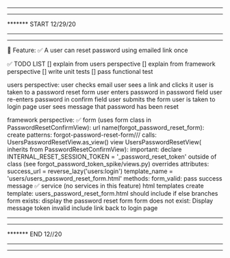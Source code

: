 *******************************
*******
******* START 12/29/20
*******
*******************************

📜 Feature:
    ✅  A user can reset password using emailed link once


✅ TODO LIST 
[] explain from users perspective
[] explain from framework perspective
[] write unit tests
[] pass functional test


users perspective:
    user checks email
    user sees a link and clicks it
    user is taken to a password reset form
    user enters password in password field
    user re-enters password in confirm field
    user submits the form
    user is taken to login page
    user sees message that password has been reset


framework perspective:
    ✅ form (uses form class in PasswordResetConfirmView):
    url name(forgot_password_reset_form): 
        create patterns:
            forgot-password-reset-form/<uidb64>/<token>/
        calls:
            UsersPasswordResetView.as_view()
    view UsersPasswordResetView( inherits from PasswordResetConfirmView):
        important:
            declare INTERNAL_RESET_SESSION_TOKEN = '_password_reset_token'
            outside of class (see forgot_password_token_spike/views.py)
        overrides
            attributes:
                success_url = reverse_lazy('users:login')
                template_name = 'users/users_password_reset_form.html'
            methods:
                form_valid:
                    pass success message
    ✅ service (no services in this feature)
    html templates
        create template:
            users_password_reset_form.html
                should include if else branches
                    form exists:
                        display the password reset form
                    form does not exist:
                        Display message token invalid
                        include link back to login page

    
            
 
                    

*******************************
*******
******* END 12//20
*******
*******************************